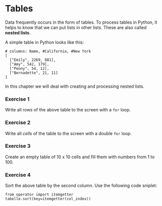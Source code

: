 
# Tables

Data frequently occurs in the form of tables. To process tables in Python, it helps to know that we can put lists in other lists. These are also called **nested lists**. 

A simple table in Python looks like this:

    # columns: Name, #California, #New York
    [
      ["Emily", 2269, 881],
      ["Amy", 542, 179],
      ["Penny", 54, 12],
      ["Bernadette", 21, 11]
    ]

In this chapter we will deal with creating and processing nested lists.


### Exercise 1

Write all rows of the above table to the screen with a `for` loop.


### Exercise 2

Write all *cells* of the table to the screen with a double `for` loop.


### Exercise 3

Create an empty table of 10 x 10 cells and fill them with numbers from 1 to 100.


### Exercise 4

Sort the above table by the second column. Use the following code sniplet:

    from operator import itemgetter
    tabelle.sort(key=itemgetter(col_index))
